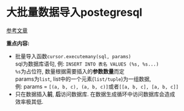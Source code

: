 大批量数据导入postegresql
=  

[参考文章](http://blog.csdn.net/colourless/article/details/41444069)  

**重点内容:**  
* 批量导入函数`cursor.executemany(sql, params)`  
  sql为数据库语句, 例: `INSERT INTO 表名 VALUES (%s, %s...)`  
  `%s`为占位符, 数量根据需要插入的**参数数量**而定  
  params为`list`, list中的一个元素(`list/tuple`)为一组数据,  
  例: params = `[(a, b, c), (a, b, c)]`或者`[[a, b, c], [a, b, c]]`  
* 只在数据插入**前**, **后**访问数据库. 在数据生成循环中访问数据库会造成  
  效率极其低.